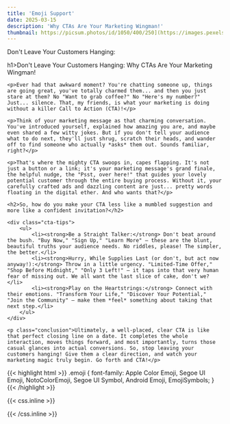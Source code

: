 ```yaml
---
title: 'Emoji Support'
date: 2025-03-15
description: 'Why CTAs Are Your Marketing Wingman!'
thumbnail: https://picsum.photos/id/1050/400/250](https://images.pexels.com/photos/5605061/pexels-photo-5605061.jpeg?auto=compress&cs=tinysrgb&w=1260&h=750&dpr=1
---
```


Don't Leave Your Customers Hanging: 

<!--more-->

h1>Don't Leave Your Customers Hanging: Why CTAs Are Your Marketing Wingman!</h1>

    <p>Ever had that awkward moment? You're chatting someone up, things are going great, you've totally charmed them... and then you just stare at them? No "Want to grab coffee?" No "Here's my number?" Just... silence. That, my friends, is what your marketing is doing without a killer Call to Action (CTA)!</p>

    <p>Think of your marketing message as that charming conversation. You've introduced yourself, explained how amazing you are, and maybe even shared a few witty jokes. But if you don't tell your audience what to do next, they'll just shrug, scratch their heads, and wander off to find someone who actually *asks* them out. Sounds familiar, right?</p>

    <p>That's where the mighty CTA swoops in, capes flapping. It's not just a button or a link; it's your marketing message's grand finale, the helpful nudge, the "Psst, over here!" that guides your lovely potential customer through the entire buying process. Without it, your carefully crafted ads and dazzling content are just... pretty words floating in the digital ether. And who wants that?</p>

    <h2>So, how do you make your CTA less like a mumbled suggestion and more like a confident invitation?</h2>

    <div class="cta-tips">
        <ul>
            <li><strong>Be a Straight Talker:</strong> Don't beat around the bush. "Buy Now," "Sign Up," "Learn More" – these are the blunt, beautiful truths your audience needs. No riddles, please! The simpler, the better.</li>
            <li><strong>Hurry, While Supplies Last (or don't, but act now anyway!):</strong> Throw in a little urgency. "Limited-Time Offer," "Shop Before Midnight," "Only 3 Left!" — it taps into that very human fear of missing out. We all want the last slice of cake, don't we?</li>
            <li><strong>Play on the Heartstrings:</strong> Connect with their emotions. "Transform Your Life," "Discover Your Potential," "Join the Community" – make them *feel* something about taking that next step.</li>
        </ul>
    </div>

    <p class="conclusion">Ultimately, a well-placed, clear CTA is like that perfect closing line on a date. It completes the whole interaction, moves things forward, and most importantly, turns those casual glances into actual conversions. So, stop leaving your customers hanging! Give them a clear direction, and watch your marketing magic truly begin. Go forth and CTA!</p>

{{< highlight html >}}
.emoji {
font-family: Apple Color Emoji, Segoe UI Emoji, NotoColorEmoji, Segoe UI Symbol, Android Emoji, EmojiSymbols;
}
{{< /highlight >}}

{{< css.inline >}}

<style>
.emojify {
	font-family: Apple Color Emoji, Segoe UI Emoji, NotoColorEmoji, Segoe UI Symbol, Android Emoji, EmojiSymbols;
	font-size: 2rem;
	vertical-align: middle;
}
@media screen and (max-width:650px) {
  .nowrap {
    display: block;
    margin: 25px 0;
  }
}
</style>

{{< /css.inline >}}
